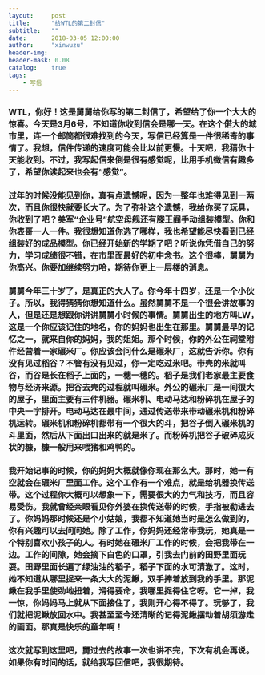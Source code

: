 ```yaml
---
layout:     post
title:      "给WTL的第二封信"
subtitle:   ""
date:       2018-03-05 12:00:00
author:     "xinwuzu"
header-img: 
header-mask: 0.08	
catalog:    true
tags:
    - 写信
---
```


### WTL，你好！这是舅舅给你写的第二封信了，希望给了你一个大大的惊喜。今天是3月6号，不知道你收到信会是哪一天。在这个偌大的城市里，连一个邮筒都很难找到的今天，写信已经算是一件很稀奇的事情了。我想，信件传递的速度可能会比以前更慢。十天吧，我猜你十天能收到。不过，我写起信来倒是很有感觉呢，比用手机微信有趣多了，希望你读起来也会有“感觉”。
### 过年的时候没能见到你，真有点遗憾呢，因为一整年也难得见到一两次，而且你很快就要长大了。为了弥补这个遗憾，我给你买了玩具，你收到了吧？美军“企业号”航空母舰还有滕王阁手动组装模型。你和你表哥一人一件。我很想知道你选了哪样，我也希望能尽快看到已经组装好的成品模型。你已经开始新的学期了吧？听说你凭借自己的努力，学习成绩很不错，在市里面最好的初中念书。这个很棒，舅舅为你高兴。你要加继续努力哈，期待你更上一层楼的消息。
### 舅舅今年三十岁了，是真正的大人了。你今年十四岁，还是一个小伙子。所以，我得猜猜你想知道什么。虽然舅舅不是一个很会讲故事的人，但是还是想跟你讲讲舅舅小时候的事情。舅舅出生的地方叫LW，这是一个你应该记住的地名，你的妈妈也出生在那里。舅舅最早的记忆之一，就来自你的妈妈，我的姐姐。那个时候，你的外公在祠堂附件经营着一家碾米厂。你应该会问什么是碾米厂，这就告诉你。你有没有见过稻谷？不管有没有见过，你一定吃过米吧。带壳的米就叫谷，而谷是长在稻子上面的，一穗一穗的。稻子是我们老家最主要食物与经济来源。把谷去壳的过程就叫碾米。外公的碾米厂是一间很大的屋子，里面主要有三件机器。碾米机、电动马达和粉碎机在屋子的中央一字排开。电动马达在最中间，通过传送带来带动碾米机和粉碎机运转。碾米机和粉碎机都带有一个很大的斗，把谷子倒入碾米机的斗里面，然后从下面出口出来的就是米了。而粉碎机把谷子破碎成灰状的糠，糠一般用来喂猪和鸡鸭的。
### 我开始记事的时候，你的妈妈大概就像你现在那么大。那时，她一有空就会在碾米厂里面工作。这个工作有一个难点，就是给机器换传送带。这个过程你大概可以想象一下，需要很大的力气和技巧，而且容易受伤。我就曾经亲眼看见你外婆在换传送带的时候，手指被勒进去了。你妈妈那时候还是个小姑娘，我都不知道她当时是怎么做到的，你有兴趣可以去问问她。除了工作，你妈妈还经常带我玩，她真是一个特别喜欢小孩子的人。有时她在碾米厂工作的时候，会把我带在一边。工作的间隙，她会摘下白色的口罩，引我去门前的田野里面玩耍。田野里面长遍了绿油油的稻子，稻子下面的水可清澈了。这时，她不知道从哪里捉来一条大大的泥鳅，双手捧着放到我的手里。那泥鳅在我手里使劲地扭着，滑得要命，我哪里捉得住它呀。它一掉，我一惊，你妈妈马上就从下面接住了，我则开心得不得了。玩够了，我们就把泥鳅放回水中。我甚至至今还清晰的记得泥鳅摆动着胡须游走的画面。那真是快乐的童年啊！
### 这次就写到这里吧，舅过去的故事一次也讲不完，下次有机会再说。如果你有时间的话，就给我写回信吧，我很期待。
